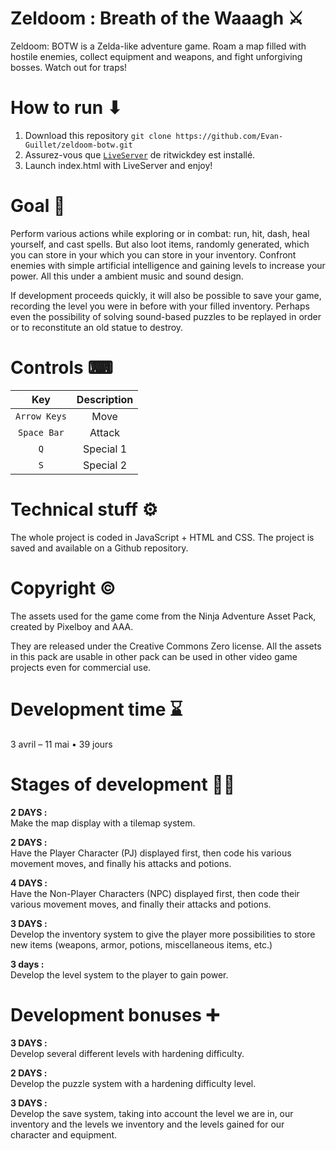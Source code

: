 # Zeldoom : Breath of the Waaagh ⚔
Zeldoom: BOTW is a Zelda-like adventure game. Roam a map filled with hostile enemies, collect equipment and weapons, and fight unforgiving bosses. Watch out for traps!



# How to run ⬇
1. Download this repository `git clone https://github.com/Evan-Guillet/zeldoom-botw.git`
2. Assurez-vous que [`LiveServer`](https://github.com/ritwickdey/vscode-live-server) de ritwickdey est installé. 
3. Launch index.html with LiveServer and enjoy!



# Goal 🎯
Perform various actions while exploring or in combat: run, hit, dash, heal yourself, and cast spells. But also loot items, randomly generated, which you can store in your which you can store in your inventory. Confront enemies with simple artificial intelligence and gaining levels to increase your power. All this under a ambient music and sound design.

If development proceeds quickly, it will also be possible to save your game, recording the level you were in before with your filled inventory. Perhaps even the possibility of solving sound-based puzzles to be replayed in order or to reconstitute an old statue to destroy.



# Controls ⌨
| Key | Description |
| :---: | :---: |
| `Arrow Keys` | Move |
| `Space Bar` | Attack |
| `Q` | Special 1 |
| `S` | Special 2 |



# Technical stuff ⚙️
The whole project is coded in JavaScript + HTML and CSS. The project is saved and available on a Github repository.



# Copyright ©️
The assets used for the game come from the Ninja Adventure Asset Pack, created by Pixelboy and AAA.

They are released under the Creative Commons Zero license. All the assets in this pack are usable in other pack can be used in other video game projects even for commercial use.



# Development time ⌛
3 avril – 11 mai • 39 jours



# Stages of development 👨‍💻

**2 DAYS :**<br/>
Make the map display with a tilemap system.

**2 DAYS :**<br/>
Have the Player Character (PJ) displayed first, then code his various movement moves, and finally his attacks and potions.

**4 DAYS :**<br/>
Have the Non-Player Characters (NPC) displayed first, then code their various movement moves, and finally their attacks and potions.

**3 DAYS :**<br/>
Develop the inventory system to give the player more possibilities to store new items (weapons, armor, potions, miscellaneous items, etc.)

**3 days :**<br/>
Develop the level system to the player to gain power.

# Development bonuses ➕

**3 DAYS :**<br/>
Develop several different levels with hardening difficulty.

**2 DAYS :**<br/>
Develop the puzzle system with a hardening difficulty level.

**3 DAYS :**<br/>
Develop the save system, taking into account the level we are in, our inventory and the levels we inventory and the levels gained for our character and equipment.